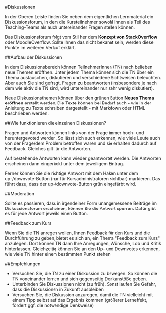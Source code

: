 #Diskussionen

In der Oberen Leiste finden Sie neben dem eigentlichen Lernmaterial ein Diskussionsforum, in dem die Kursteilnehmer sowohl Ihnen als Teil des Teaching-Teams als auch untereinander Fragen stellen können.

Das Diskussionsforum folgt vom Stil her dem **Konzept von StackOverflow** oder MoodleOverflow. Sollte Ihnen das nicht bekannt sein, werden diese Punkte im weiteren Verlauf erklärt.

##Aufbau der Diskussionen

In dem Diskussionsbereich können TeilnehmerInnen (TN) nach belieben neue Themen eröffnen. Unter jedem Thema können sich die TN über ein Thema austauschen, diskutieren und verschiedene Sichtweisen beleuchten. Aber auch Sie sind gefragt, Fragen zu beantworten (insbesondere je nach dem wie aktiv die TN sind, wird untereinander nur sehr wenig diskutiert). 

Neue Diskussionsthemen können über den grünen Button **Neues Thema eröffnen** erstellt werden. Die Texte können bei Bedarf auch - wie in der Anleitung zu Texte schreiben dargestellt - mit Markdown oder HTML beschrieben werden. 

##Wie funktionieren die einzelnen Diskussionen?

Fragen und Antworten können links von der Frage immer hoch- und heruntergevoted werden. So lässt sich auch erkennen, wie viele Leute auch von der Frage/dem Problem betroffen waren und sie erhalten dadurch auf Feedback.
Gleiches gilt für die Antworten.

Auf bestehende Antworten kann wieder geantwortet werden. Die Antworten erscheinen dann eingerückt unter dem jeweiligem Eintrag. 

Ferner können Sie die richtige Antwort mit dem Haken unter dem up-/downvote-Button  (nur für Kursadministratoren sichtbar) markieren. Das führt dazu, dass der up-/downvote-Button grün eingefärbt wird.

##Moderation

Sollte es passieren, dass in irgendeiner Form unangemessene Beiträge im Diskussionsforum erscheinen, können Sie die Antwort sperren. Dafür gibt es für jede Antwort jeweils einen Button. 

##Feedback zum Kurs

Wenn Sie die TN anregen wollen, Ihnen Feedback für den Kurs und die Durchführung zu geben, bietet es sich an, ein Thema "Feedback zum Kurs" anzulegen. Dort können TN dann Ihre Anregungen, Wünsche, Lob und Kritik hinterlassen. Gleichzeitig können Sie an den Up- und Downvotes erkennen, wie viele TN hinter einem bestimmten Punkt stehen. 

##Empfehlungen

- Versuchen Sie, die TN zu einer Diskussion zu bewegen. So können die TN voneinander lernen und sich gegenseitig Denkanstöße geben. 
- Unterbinden Sie Diskussionen nicht (zu früh). Sonst laufen Sie Gefahr, dass die Diskussionen in Zukunft ausbleiben
- Versuchen Sie, die Diskussion anzuregen, damit die TN vielleicht mit einem Tipp selbst auf das Ergebnis kommen (größerer Lerneffekt, fördert ggf. die notwendige Denkweise)
